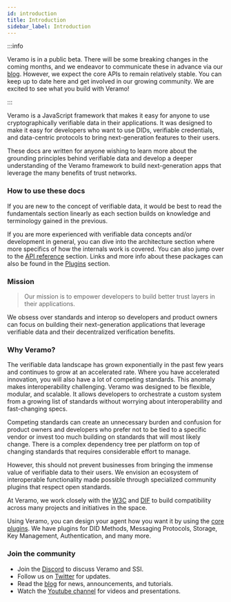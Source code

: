 ```yaml
---
id: introduction
title: Introduction
sidebar_label: Introduction
---
```


:::info

Veramo is in a public beta. There will be some breaking changes in the coming months, and we endeavor to communicate
these in advance via our [blog](https://veramo.io/blog). However, we expect the core APIs to remain relatively stable. You can keep up to date
here and get involved in our growing community. We are excited to see what you build with Veramo!

:::

Veramo is a JavaScript framework that makes it easy for anyone to use cryptographically verifiable data in their
applications. It was designed to make it easy for developers who want to use DIDs, verifiable credentials, and
data-centric protocols to bring next-generation features to their users.

These docs are written for anyone wishing to learn more about the grounding principles behind verifiable data and
develop a deeper understanding of the Veramo framework to build next-generation apps that leverage the many benefits of
trust networks.

### How to use these docs

If you are new to the concept of verifiable data, it would be best to read the fundamentals section linearly as each
section builds on knowledge and terminology gained in the previous.

If you are more experienced with verifiable data concepts and/or development in general, you can dive into the
architecture section where more specifics of how the internals work is covered. You can also jump over to
the [API reference](../api/index.md) section. Links and more info about these packages can also be found in
the [Plugins](../veramo_agent/plugins.md) section.

### Mission

> Our mission is to empower developers to build better trust layers in their applications.

We obsess over standards and interop so developers and product owners can focus on building their next-generation
applications that leverage verifiable data and their decentralized verification benefits.

### Why Veramo?

The verifiable data landscape has grown exponentially in the past few years and continues to grow at an accelerated
rate. Where you have accelerated innovation, you will also have a lot of competing standards. This anomaly makes
interoperability challenging. Veramo was designed to be flexible, modular, and scalable. It allows developers to
orchestrate a custom system from a growing list of standards without worrying about interoperability and fast-changing
specs.

Competing standards can create an unnecessary burden and confusion for product owners and developers who prefer not to
be tied to a specific vendor or invest too much building on standards that will most likely change. There is a complex
dependency tree per platform on top of changing standards that requires considerable effort to manage.

However, this should not prevent businesses from bringing the immense value of verifiable data to their users. We
envision an ecosystem of interoperable functionality made possible through specialized community plugins that respect
open standards.

At Veramo, we work closely with the [W3C](https://www.w3.org/) and [DIF](https://identity.foundation/) to build
compatibility across many projects and initiatives in the space.

Using Veramo, you can design your agent how you want it by using the [core plugins](../veramo_agent/plugins.md). We have
plugins for DID Methods, Messaging Protocols, Storage, Key Management, Authentication, and many more.

### Join the community

- Join the [Discord](http://discord.gg/sYBUXpACh4) to discuss Veramo and SSI.
- Follow us on [Twitter](https://twitter.com/veramolabs) for updates.
- Read the [blog](https://medium.com/veramo) for news, announcements, and tutorials.
- Watch the [Youtube channel](https://www.youtube.com/@veramolabs) for videos and presentations.
